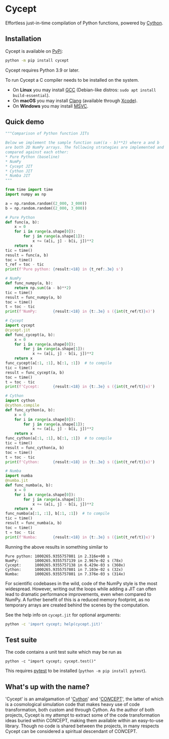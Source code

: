 # Cycept
Effortless just-in-time compilation of Python functions,
powered by [Cython](https://cython.org/).


## Installation
Cycept is available on [PyPi](https://pypi.org/project/cycept/):
```bash
python -m pip install cycept
```

Cycept requires Python 3.9 or later.

To run Cycept a C compiler needs to be installed on the system.

* On **Linux** you may install [GCC](https://gcc.gnu.org/)
  (Debian-like distros: `sudo apt install build-essential`).
* On **macOS** you may install [Clang](https://clang.llvm.org/)
  (available through [Xcode](https://developer.apple.com/xcode/)).
* On **Windows** you may install
  [MSVC](https://visualstudio.microsoft.com/visual-cpp-build-tools/).


## Quick demo
```python
"""Comparison of Python function JITs

Below we implement the sample function sum((a - b)**2) where a and b
are both 2D NumPy arrays. The following strategies are implemented and
compared against each other:
* Pure Python (baseline)
* NumPy
* Cycept JIT
* Cython JIT
* Numba JIT
"""

from time import time
import numpy as np

a = np.random.random((2_000, 3_000))
b = np.random.random((2_000, 3_000))

# Pure Python
def func(a, b):
    x = 0
    for i in range(a.shape[0]):
        for j in range(a.shape[1]):
            x += (a[i, j] - b[i, j])**2
    return x
tic = time()
result = func(a, b)
toc = time()
t_ref = toc - tic
print(f'Pure python: {result:<18} in {t_ref:.3e} s')

# NumPy
def func_numpy(a, b):
    return np.sum((a - b)**2)
tic = time()
result = func_numpy(a, b)
toc = time()
t = toc - tic
print(f'NumPy:       {result:<18} in {t:.3e} s ({int(t_ref/t)}x)')

# Cycept
import cycept
@cycept.jit
def func_cycept(a, b):
    x = 0
    for i in range(a.shape[0]):
        for j in range(a.shape[1]):
            x += (a[i, j] - b[i, j])**2
    return x
func_cycept(a[:1, :1], b[:1, :1])  # to compile
tic = time()
result = func_cycept(a, b)
toc = time()
t = toc - tic
print(f'Cycept:      {result:<18} in {t:.3e} s ({int(t_ref/t)}x)')

# Cython
import cython
@cython.compile
def func_cython(a, b):
    x = 0
    for i in range(a.shape[0]):
        for j in range(a.shape[1]):
            x += (a[i, j] - b[i, j])**2
    return x
func_cython(a[:1, :1], b[:1, :1])  # to compile
tic = time()
result = func_cython(a, b)
toc = time()
t = toc - tic
print(f'Cython:      {result:<18} in {t:.3e} s ({int(t_ref/t)}x)')

# Numba
import numba
@numba.jit
def func_numba(a, b):
    x = 0
    for i in range(a.shape[0]):
        for j in range(a.shape[1]):
            x += (a[i, j] - b[i, j])**2
    return x
func_numba(a[:1, :1], b[:1, :1])  # to compile
tic = time()
result = func_numba(a, b)
toc = time()
t = toc - tic
print(f'Numba:       {result:<18} in {t:.3e} s ({int(t_ref/t)}x)')
```

Running the above results in something similar to
```
Pure python: 1000265.9355757801 in 2.316e+00 s
NumPy:       1000265.9355757139 in 2.967e-02 s (78x)
Cycept:      1000265.9355757138 in 6.429e-03 s (360x)
Cython:      1000265.9355757801 in 7.103e-02 s (32x)
Numba:       1000265.9355757801 in 7.376e-03 s (314x)
```
For scientific codebases in the wild, code of the NumPy style is the
most widespread. However, writing out the loops while adding a JIT can
often lead to dramatic performance improvements, even when compared
to NumPy. A further benefit of this is a reduced memory footprint,
as no temporary arrays are created behind the scenes by the computation.

See the help info on `cycept.jit` for optional arguments:
```bash
python -c 'import cycept; help(cycept.jit)'
```


## Test suite
The code contains a unit test suite which may be run as
```
python -c "import cycept; cycept.test()"
```
This requires [pytest](https://docs.pytest.org/) to be installed
(`python -m pip install pytest`).


## What's up with the name?
'Cycept' is an amalgamation of '[Cython](https://cython.org/)' and
'[CO*N*CEPT](https://github.com/jmd-dk/concept)', the latter of which is a
cosmological simulation code that makes heavy use of code transformation,
both custom and through Cython. As the author of both projects, Cycept is my
attempt to extract some of the code transformation ideas buried within
CO*N*CEPT, making them available within an easy-to-use library.
Though no code is shared between the projects, in many respects Cycept
can be considered a spiritual descendant of CO*N*CEPT.

